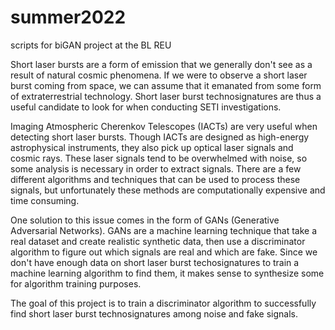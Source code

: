 # summer2022
scripts for biGAN project at the BL REU

Short laser bursts are a form of emission that we generally don't see as a result of natural cosmic phenomena. If we were to observe a short laser burst coming from space, we can assume that it emanated from some form of extraterrestrial technology. Short laser burst technosignatures are thus a useful candidate to look for when conducting SETI investigations. 

Imaging Atmospheric Cherenkov Telescopes (IACTs) are very useful when detecting short laser bursts. Though IACTs are designed as high-energy astrophysical instruments, they also pick up optical laser signals and cosmic rays. These laser signals tend to be overwhelmed with noise, so some analysis is necessary in order to extract signals. There are a few different algorithms and techniques that can be used to process these signals, but unfortunately these methods are computationally expensive and time consuming. 

One solution to this issue comes in the form of GANs (Generative Adversarial Networks). GANs are a machine learning technique that take a real dataset and create realistic synthetic data, then use a discriminator algorithm to figure out which signals are real and which are fake. Since we don't have enough data on short laser burst techosignatures to train a machine learning algorithm to find them, it makes sense to synthesize some for algorithm training purposes. 

The goal of this project is to train a discriminator algorithm to successfully find short laser burst technosignatures among noise and fake signals.

